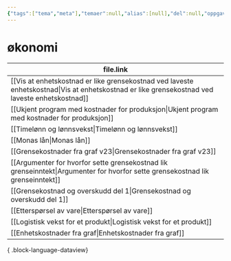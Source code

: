 ```yaml
---
{"tags":["tema","meta"],"temaer":null,"alias":[null],"del":null,"oppgave":null,"fag":null,"eksamen":null,"dg-publish":true,"title":"økonomi","date":"2023-06-01","modified":"2023-06-01","permalink":"/temaer/okonomi/","dgPassFrontmatter":true}
---
```



# økonomi
| file.link                                                                                                                                         |
| ------------------------------------------------------------------------------------------------------------------------------------------------- |
| [[Vis at enhetskostnad er like grensekostnad ved laveste enhetskostnad\|Vis at enhetskostnad er like grensekostnad ved laveste enhetskostnad]] |
| [[Ukjent program med kostnader for produksjon\|Ukjent program med kostnader for produksjon]]                                                   |
| [[Timelønn og lønnsvekst\|Timelønn og lønnsvekst]]                                                                                             |
| [[Monas lån\|Monas lån]]                                                                                                                       |
| [[Grensekostnader fra graf v23\|Grensekostnader fra graf v23]]                                                                                 |
| [[Argumenter for hvorfor sette grensekostnad lik grenseinntekt\|Argumenter for hvorfor sette grensekostnad lik grenseinntekt]]                 |
| [[Grensekostnad og overskudd del 1\|Grensekostnad og overskudd del 1]]                                                                         |
| [[Etterspørsel av vare\|Etterspørsel av vare]]                                                                                                 |
| [[Logistisk vekst for et produkt\|Logistisk vekst for et produkt]]                                                                             |
| [[Enhetskostnader fra graf\|Enhetskostnader fra graf]]                                                                                         |

{ .block-language-dataview}
